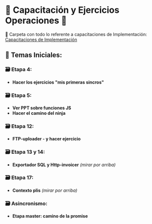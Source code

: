 # 🌟 **Capacitación y Ejercicios Operaciones** 🌟

📂 Carpeta con todo lo referente a capacitaciones de Implementación:
[Capacitaciones de Implementación](https://drive.google.com/drive/folders/1zXUdODmbDuu1owOHn7ZrCwpQa6t_xkU6)

## 📘 **Temas Iniciales:**

### 🗃️ **Etapa 4:**
* **Hacer los ejercicios "mis primeras sincros"**

### 🗃️ **Etapa 5:**
* **Ver PPT sobre funciones JS**
* **Hacer el camino del ninja**

### 🗃️ **Etapa 12:**
* **FTP-uploader - y hacer ejercicio**

### 🗃️ **Etapa 13 y 14:**
* **Exportador SQL y Http-invoicer** _(mirar por arriba)_

### 🗃️ **Etapa 17:**
* **Contexto plis** _(mirar por arriba)_

### 🗃️ **Asincronismo:**
* **Etapa master: camino de la promise**
